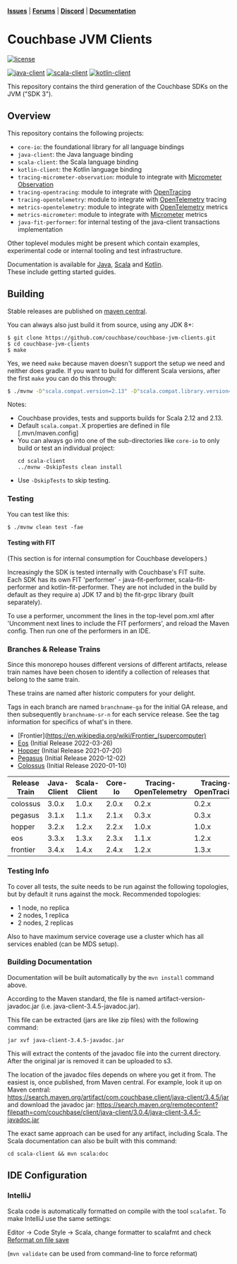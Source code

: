 [**Issues**](https://issues.couchbase.com)
| [**Forums**](https://forums.couchbase.com)
| [**Discord**](https://discord.com/invite/sQ5qbPZuTh)
| [**Documentation**](https://docs.couchbase.com/home/sdk.html)

# Couchbase JVM Clients

[![license](https://img.shields.io/github/license/couchbase/couchbase-jvm-clients?color=brightgreen)](https://opensource.org/licenses/Apache-2.0)

[![java-client](https://img.shields.io/maven-central/v/com.couchbase.client/java-client?color=brightgreen&label=java-client)](https://search.maven.org/artifact/com.couchbase.client/java-client)
[![scala-client](https://img.shields.io/maven-central/v/com.couchbase.client/scala-client_2.12?color=brightgreen&label=scala-client)](https://search.maven.org/artifact/com.couchbase.client/scala-client_2.12)
[![kotlin-client](https://img.shields.io/maven-central/v/com.couchbase.client/kotlin-client?color=brightgreen&label=kotlin-client)](https://search.maven.org/artifact/com.couchbase.client/kotlin-client)

This repository contains the third generation of the Couchbase SDKs on the JVM ("SDK 3").

## Overview

This repository contains the following projects:

 - `core-io`: the foundational library for all language bindings
 - `java-client`: the Java language binding
 - `scala-client`: the Scala language binding
 - `kotlin-client`: the Kotlin language binding
 - `tracing-micrometer-observation`: module to integrate with [Micrometer Observation](https://micrometer.io/docs/observation)
 - `tracing-opentracing`: module to integrate with [OpenTracing](https://opentracing.io/)
 - `tracing-opentelemetry`: module to integrate with [OpenTelemetry](https://opentelemetry.io/) tracing
 - `metrics-opentelemetry`: module to integrate with [OpenTelemetry](https://opentelemetry.io/) metrics
 - `metrics-micrometer`: module to integrate with [Micrometer](https://micrometer.io/) metrics
 - `java-fit-performer`: for internal testing of the java-client transactions implementation

Other toplevel modules might be present which contain examples, experimental code or internal tooling and test infrastructure.

Documentation is available for [Java](https://docs.couchbase.com/java-sdk/current/hello-world/start-using-sdk.html), 
[Scala](https://docs.couchbase.com/scala-sdk/current/start-using-sdk.html)
and [Kotlin](https://docs.couchbase.com/kotlin-sdk/current/hello-world/overview.html).  
These include getting started guides.

## Building
Stable releases are published on [maven central](https://search.maven.org/search?q=com.couchbase.client).

You can always also just build it from source, using any JDK 8+:

```
$ git clone https://github.com/couchbase/couchbase-jvm-clients.git
$ cd couchbase-jvm-clients
$ make
```

Yes, we need `make` because maven doesn't support the setup we need and neither does gradle. If you
want to build for different Scala versions, after the first `make` you can do this through:

```sh
$ ./mvnw -D"scala.compat.version=2.13" -D"scala.compat.library.version=2.13.9" clean install
```

Notes:
+ Couchbase provides, tests and supports builds for Scala 2.12 and 2.13.
+ Default `scala.compat.`X properties are defined in file [.mvn/maven.config]
+ You can always go into one of the sub-directories like `core-io` to only build or test an
individual project:
    ```shell script
    cd scala-client
    ../mvnw -DskipTests clean install
    ```
+ Use `-DskipTests` to skip testing.

### Testing

You can test like this:

```shell script
$ ./mvnw clean test -fae
```

#### Testing with FIT
(This section is for internal consumption for Couchbase developers.)

Increasingly the SDK is tested internally with Couchbase's FIT suite.  
Each SDK has its own FIT 'performer' - java-fit-performer, scala-fit-performer and kotlin-fit-performer.
They are not included in the build by default as they require a) JDK 17 and b) the fit-grpc library (built separately).

To use a performer, uncomment the lines in the top-level pom.xml after 'Uncomment next lines to include the FIT performers', and reload the Maven config.
Then run one of the performers in an IDE.

### Branches & Release Trains

Since this monorepo houses different versions of different artifacts, release train names have been chosen
to identify a collection of releases that belong to the same train.

These trains are named after historic computers for your delight.

Tags in each branch are named `branchname-ga` for the initial GA release, and then subsequently `branchname-sr-n` for
each service release. See the tag information for specifics of what's in there.

 - [Frontier](https://en.wikipedia.org/wiki/Frontier_(supercomputer)
 - [Eos](https://nvidianews.nvidia.com/news/nvidia-announces-dgx-h100-systems-worlds-most-advanced-enterprise-ai-infrastructure) (Initial Release 2022-03-26)
 - [Hopper](https://en.wikipedia.org/wiki/Grace_Hopper) (Initial Release 2021-07-20)
 - [Pegasus](https://en.wikipedia.org/wiki/Ferranti_Pegasus) (Initial Release 2020-12-02)
 - [Colossus](https://en.wikipedia.org/wiki/Colossus_computer) (Initial Release 2020-01-10)

| Release Train | Java-Client | Scala-Client | Core-Io | Tracing-OpenTelemetry | Tracing-OpenTracing | Metrics-OpenTelemetry | Metrics-Micrometer |
|---------------|-------------|--------------|---------|-----------------------|---------------------|-----------------------|--------------------|
| colossus      | 3.0.x       | 1.0.x        | 2.0.x   | 0.2.x                 | 0.2.x               | -                     | -                  |
| pegasus       | 3.1.x       | 1.1.x        | 2.1.x   | 0.3.x                 | 0.3.x               | 0.1.x                 | 0.1.x              |
| hopper        | 3.2.x       | 1.2.x        | 2.2.x   | 1.0.x                 | 1.0.x               | 0.2.x                 | 0.2.x              |
| eos           | 3.3.x       | 1.3.x        | 2.3.x   | 1.1.x                 | 1.2.x               | 0.3.x                 | 0.3.x              |
| frontier      | 3.4.x       | 1.4.x        | 2.4.x   | 1.2.x                 | 1.3.x               | 0.4.x                 | 0.4.x              |

### Testing Info

To cover all tests, the suite needs to be run against the following topologies, but by default it
runs against the mock. Recommended topologies:

 - 1 node, no replica
 - 2 nodes, 1 replica
 - 2 nodes, 2 replicas

Also to have maximum service coverage use a cluster which has all services enabled (can be MDS setup).

### Building Documentation
Documentation will be built automatically by the `mvn install` command above.

According to the Maven standard, the file is named artifact-version-javadoc.jar (i.e. java-client-3.4.5-javadoc.jar).

This file can be extracted (jars are like zip files) with the following command:

```
jar xvf java-client-3.4.5-javadoc.jar
```

This will extract the contents of the javadoc file into the current directory. After the original jar is removed it can be uploaded to s3.

The location of the javadoc files depends on where you get it from. The easiest is, once published, from Maven central.
For example, look it up on Maven central: https://search.maven.org/artifact/com.couchbase.client/java-client/3.4.5/jar and download the javadoc jar: https://search.maven.org/remotecontent?filepath=com/couchbase/client/java-client/3.0.4/java-client-3.4.5-javadoc.jar

The exact same approach can be used for any artifact, including Scala.
The Scala documentation can also be built with this command:
```
cd scala-client && mvn scala:doc
```

## IDE Configuration

### IntelliJ
Scala code is automatically formatted on compile with the tool `scalafmt`.  To make IntelliJ use the same settings:

Editor -> Code Style -> Scala, change formatter to scalafmt
and check [Reformat on file save](https://scalameta.org/scalafmt/docs/installation.html#format-on-save)

(`mvn validate` can be used from command-line to force reformat)

